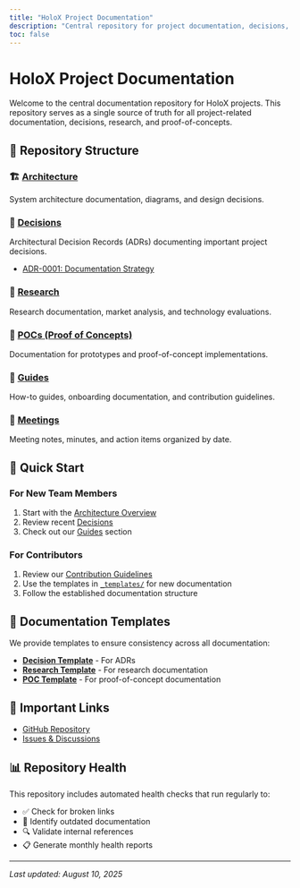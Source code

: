 ```yaml
---
title: "HoloX Project Documentation"
description: "Central repository for project documentation, decisions, research, and POCs"
toc: false
---
```


# HoloX Project Documentation

Welcome to the central documentation repository for HoloX projects. This repository serves as a single source of truth for all project-related documentation, decisions, research, and proof-of-concepts.

## 📁 Repository Structure

### 🏗️ [Architecture](architecture/)
System architecture documentation, diagrams, and design decisions.

### 🎯 [Decisions](decisions/)
Architectural Decision Records (ADRs) documenting important project decisions.
- [ADR-0001: Documentation Strategy](decisions/ADR-0001-documentation-strategy.md)

### 🔬 [Research](research/)
Research documentation, market analysis, and technology evaluations.

### 🧪 [POCs (Proof of Concepts)](poc/)
Documentation for prototypes and proof-of-concept implementations.

### 📖 [Guides](guides/)
How-to guides, onboarding documentation, and contribution guidelines.

### 📅 [Meetings](meetings/)
Meeting notes, minutes, and action items organized by date.

## 🚀 Quick Start

### For New Team Members
1. Start with the [Architecture Overview](architecture/README.md)
2. Review recent [Decisions](decisions/README.md)
3. Check out our [Guides](guides/README.md) section

### For Contributors
1. Review our [Contribution Guidelines](guides/README.md)
2. Use the templates in [`_templates/`](_templates/) for new documentation
3. Follow the established documentation structure

## 📝 Documentation Templates

We provide templates to ensure consistency across all documentation:

- **[Decision Template](_templates/decision-template.md)** - For ADRs
- **[Research Template](_templates/research-template.md)** - For research documentation
- **[POC Template](_templates/poc-template.md)** - For proof-of-concept documentation

## 🔗 Important Links

- [GitHub Repository](https://github.com/HoloX-co/project-docs)
- [Issues & Discussions](https://github.com/HoloX-co/project-docs/issues)

## 📊 Repository Health

This repository includes automated health checks that run regularly to:
- ✅ Check for broken links
- 📅 Identify outdated documentation
- 🔍 Validate internal references
- 📋 Generate monthly health reports

---

*Last updated: August 10, 2025*
